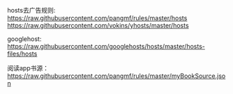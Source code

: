 hosts去广告规则: 
https://raw.githubusercontent.com/pangmf/rules/master/hosts
https://raw.githubusercontent.com/vokins/yhosts/master/hosts
                 
googlehost: https://raw.githubusercontent.com/googlehosts/hosts/master/hosts-files/hosts


阅读app书源：https://raw.githubusercontent.com/pangmf/rules/master/myBookSource.json
